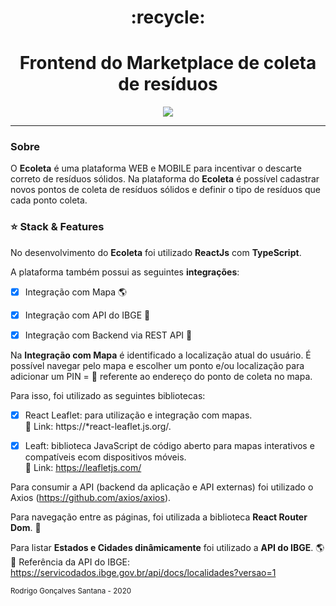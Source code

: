 <div align="center">
  <h1>:recycle:</h1>
  <h1>Frontend do Marketplace de coleta de resíduos</h1>
</div>


<p align="center">
  <img src="ecoletaweb.gif">
</p>



_________________




### Sobre
O **Ecoleta** é uma plataforma WEB e MOBILE para incentivar o descarte correto de resíduos sólidos. Na plataforma do **Ecoleta** é possível cadastrar novos pontos de coleta de resíduos sólidos e definir o tipo de resíduos que cada ponto coleta.



### :star: Stack & Features
No desenvolvimento do **Ecoleta** foi utilizado **ReactJs** com **TypeScript**. 


A plataforma também possui as seguintes **integrações**:

- [x] Integração com Mapa :earth_americas: 
- [x] Integração com API do IBGE :satellite: 
- [x] Integração com Backend via REST API :electric_plug:

 

Na **Integração com Mapa** é identificado a localização atual do usuário. É possível navegar pelo mapa e escolher um ponto e/ou localização para adicionar um PIN = :round_pushpin: referente ao endereço do ponto de coleta no mapa.


Para isso, foi utilizado as seguintes bibliotecas:

- [x] React Leaflet: para utilização e integração com mapas. <br/> 
:paperclip: Link: https://*react-leaflet.js.org/.

- [x] Leaft: biblioteca JavaScript de código aberto para mapas interativos e compatíveis ecom dispositivos móveis. <br/>
:paperclip: Link: https://leafletjs.com/



Para consumir a API (backend da aplicação e API externas) foi utilizado o Axios (https://github.com/axios/axios).



Para navegação entre as páginas, foi utilizada a biblioteca **React Router Dom**. :truck:



Para listar **Estados e Cidades dinâmicamente** foi utilizado a **API do IBGE**. :earth_americas: <br/>
:paperclip: Referência da API do IBGE: https://servicodados.ibge.gov.br/api/docs/localidades?versao=1





<small align="center">Rodrigo Gonçalves Santana - 2020</small>